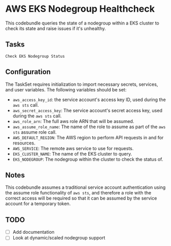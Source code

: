 # AWS EKS Nodegroup Healthcheck
This codebundle queries the state of a nodegroup within a EKS cluster to check its state and raise issues if it's unhealthy.

## Tasks
`Check EKS Nodegroup Status`

## Configuration

The TaskSet requires initialization to import necessary secrets, services, and user variables. The following variables should be set:

- `aws_access_key_id`: the service account's access key ID, used during the `aws sts` call.
- `aws_secret_access_key`: The service account's secret access key, used during the `aws sts` call.
- `aws_role_arn`: The full aws role ARN that will be assumed.
- `aws_assume_role_name`: The name of the role to assume as part of the `aws sts` assume role call.
- `AWS_DEFAULT_REGION`: The AWS region to perform API requests in and for resources.
- `AWS_SERVICE`: The remote aws service to use for requests.
- `EKS_CLUSTER_NAME`: The name of the EKS cluster to query.
- `EKS_NODEGROUP`: The nodegroup within the cluster to check the status of.

## Notes

This codebundle assumes a traditional service account authentication using the assume role functionality of `aws sts`, and therefore a role with the correct access will be required so that it can be assumed by the service account for a temporary token.

## TODO
- [ ] Add documentation
- [ ] Look at dynamic/scaled nodegroup support